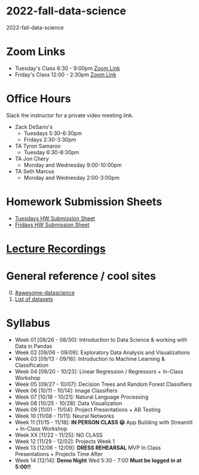 
# 2022-fall-data-science
2022-fall-data-science

# Zoom Links
* Tuesday's Class 6:30 - 9:00pm [Zoom Link](
 https://us02web.zoom.us/j/89617243397?pwd=eUU0L2JWSVdzRU1qa3p3bVp6UFF4dz09)
* Friday's Class 12:00 - 2:30pm [Zoom Link](https://us02web.zoom.us/j/84582584674?pwd=NzB3aWkwNVlkdEZUUWhSK1lxcCtoZz09)

# Office Hours
Slack the instructor for a private video meeting link.
* Zack DeSario's 
	* Tuesdays 5:30-6:30pm
	* Fridays 2:30-3:30pm
* TA Tyron Samaroo
	* Tuesday 6:30-8:30pm
* TA Jon Chery
	* Monday and Wednesday 9:00-10:00pm
* TA Seth Marcus
	* Monday and Wednesday 2:00-3:00pm


# Homework Submission Sheets
* [Tuesdays HW Submission Sheet](https://docs.google.com/spreadsheets/d/1yI_pBTrMJlkdwTMEb3NpZvgGEvV3PEY0ioVjRFr4ZAw/edit?usp=sharing)
* [Fridays HW Submission Sheet](https://docs.google.com/spreadsheets/d/1Aqc558z5er5SgwdxHY98u1I1iRB2HThhqNZ_QWwwb5k/edit#gid=0)


# [Lecture Recordings](https://docs.google.com/document/d/1nZvvOw1MoLBC4cTHzaKR-B_LQM8uY8Ywpt_FY9ZXWyE/edit?usp=sharing)

# General reference / cool sites
0. [#awesome-datascience](https://github.com/academic/awesome-datascience)
0. [List of datasets](https://github.com/academic/awesome-datascience#datasets)



# Syllabus 
-   Week 01 [08/26 - 08/30]: Introduction to Data Science & working with Data in Pandas
-   Week 02 [09/06 - 09/09]: Exploratory Data Analysis and Visualizations
-   Week 03 [09/13 - 09/16]: Introduction to Machine Learning & Classification
-   Week 04 [09/20 - 10/23]: Linear Regression / Regressors + In-Class Workshop 
-   Week 05 [09/27 - 10/07]: Decision Trees and Random Forest Classifiers
-   Week 06 [10/11 - 10/14]: Image Classifiers
-   Week 07 [10/18 - 10/21]: Natural Language Processing
-   Week 08 [10/25 - 10/28]: Data Visualization
-   Week 09 [11/01 - 11/04]: Project Presentations + AB Testing
-   Week 10 [11/08 - 11/11]: Neural Networks
-   Week 11 [11/15 - 11/18]: __IN PERSON CLASS :smiley:__ App Building with Streamlit + In-Class Workshop
-   Week XX [11/22 - 11/25]: NO CLASS
-   Week 12 [11/29 - 12/02]: Projects Week 1
-   Week 13 [12/06 - 12/09]: **DRESS REHEARSAL** MVP In Class Presentations + Projects Time After
-   Week 14 [12/14]: **Demo Night** Wed 5:30 - 7:00  **Must be logged in at 5:00!!** 